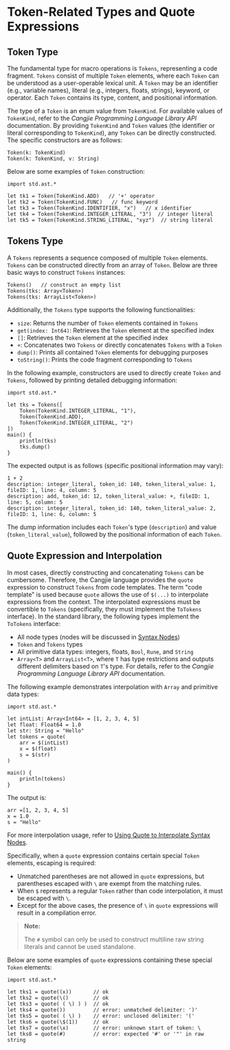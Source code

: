 # Token-Related Types and Quote Expressions

## Token Type

The fundamental type for macro operations is `Tokens`, representing a code fragment. `Tokens` consist of multiple `Token` elements, where each `Token` can be understood as a user-operable lexical unit. A `Token` may be an identifier (e.g., variable names), literal (e.g., integers, floats, strings), keyword, or operator. Each `Token` contains its type, content, and positional information.

The type of a `Token` is an enum value from `TokenKind`. For available values of `TokenKind`, refer to the *Cangjie Programming Language Library API* documentation. By providing `TokenKind` and `Token` values (the identifier or literal corresponding to `TokenKind`), any `Token` can be directly constructed. The specific constructors are as follows:

```cangjie
Token(k: TokenKind)
Token(k: TokenKind, v: String)
```

Below are some examples of `Token` construction:

<!-- compile -->

```cangjie
import std.ast.*

let tk1 = Token(TokenKind.ADD)   // '+' operator
let tk2 = Token(TokenKind.FUNC)   // func keyword
let tk3 = Token(TokenKind.IDENTIFIER, "x")   // x identifier
let tk4 = Token(TokenKind.INTEGER_LITERAL, "3")  // integer literal
let tk5 = Token(TokenKind.STRING_LITERAL, "xyz")  // string literal
```

## Tokens Type

A `Tokens` represents a sequence composed of multiple `Token` elements. `Tokens` can be constructed directly from an array of `Token`. Below are three basic ways to construct `Tokens` instances:

```cangjie
Tokens()   // construct an empty list
Tokens(tks: Array<Token>)
Tokens(tks: ArrayList<Token>)
```

Additionally, the `Tokens` type supports the following functionalities:

- `size`: Returns the number of `Token` elements contained in `Tokens`
- `get(index: Int64)`: Retrieves the `Token` element at the specified index
- `[]`: Retrieves the `Token` element at the specified index
- `+`: Concatenates two `Tokens` or directly concatenates `Tokens` with a `Token`
- `dump()`: Prints all contained `Token` elements for debugging purposes
- `toString()`: Prints the code fragment corresponding to `Tokens`

In the following example, constructors are used to directly create `Token` and `Tokens`, followed by printing detailed debugging information:

<!-- run -->

```cangjie
import std.ast.*

let tks = Tokens([
    Token(TokenKind.INTEGER_LITERAL, "1"),
    Token(TokenKind.ADD),
    Token(TokenKind.INTEGER_LITERAL, "2")
])
main() {
    println(tks)
    tks.dump()
}
```

The expected output is as follows (specific positional information may vary):

```text
1 + 2
description: integer_literal, token_id: 140, token_literal_value: 1, fileID: 1, line: 4, column: 5
description: add, token_id: 12, token_literal_value: +, fileID: 1, line: 5, column: 5
description: integer_literal, token_id: 140, token_literal_value: 2, fileID: 1, line: 6, column: 5
```

The dump information includes each `Token`'s type (`description`) and value (`token_literal_value`), followed by the positional information of each `Token`.

## Quote Expression and Interpolation

In most cases, directly constructing and concatenating `Tokens` can be cumbersome. Therefore, the Cangjie language provides the `quote` expression to construct `Tokens` from code templates. The term "code template" is used because `quote` allows the use of `$(...)` to interpolate expressions from the context. The interpolated expressions must be convertible to `Tokens` (specifically, they must implement the `ToTokens` interface). In the standard library, the following types implement the `ToTokens` interface:

- All node types (nodes will be discussed in [Syntax Nodes](./sytax_node.md))
- `Token` and `Tokens` types
- All primitive data types: integers, floats, `Bool`, `Rune`, and `String`
- `Array<T>` and `ArrayList<T>`, where `T` has type restrictions and outputs different delimiters based on `T`'s type. For details, refer to the *Cangjie Programming Language Library API* documentation.

The following example demonstrates interpolation with `Array` and primitive data types:

<!-- verify -->

```cangjie
import std.ast.*

let intList: Array<Int64> = [1, 2, 3, 4, 5]
let float: Float64 = 1.0
let str: String = "Hello"
let tokens = quote(
    arr = $(intList)
    x = $(float)
    s = $(str)
)

main() {
    println(tokens)
}
```

The output is:

```text
arr =[1, 2, 3, 4, 5]
x = 1.0
s = "Hello"
```

For more interpolation usage, refer to [Using Quote to Interpolate Syntax Nodes](./sytax_node.md#使用-quote-插值语法节点).

Specifically, when a `quote` expression contains certain special `Token` elements, escaping is required:

- Unmatched parentheses are not allowed in `quote` expressions, but parentheses escaped with `\` are exempt from the matching rules.
- When `$` represents a regular `Token` rather than code interpolation, it must be escaped with `\`.
- Except for the above cases, the presence of `\` in `quote` expressions will result in a compilation error.

> **Note:**
>
> The `#` symbol can only be used to construct multiline raw string literals and cannot be used standalone.

Below are some examples of `quote` expressions containing these special `Token` elements:

<!-- compile.error -->

```cangjie
import std.ast.*

let tks1 = quote((x))       // ok
let tks2 = quote(\()        // ok
let tks3 = quote( ( \) ) )  // ok
let tks4 = quote())         // error: unmatched delimiter: ')'
let tks5 = quote( ( \) )    // error: unclosed delimiter: '('
let tks6 = quote(\$(1))     // ok
let tks7 = quote(\x)        // error: unknown start of token: \
let tks8 = quote(#)         // error: expected '#' or '"' in raw string
```